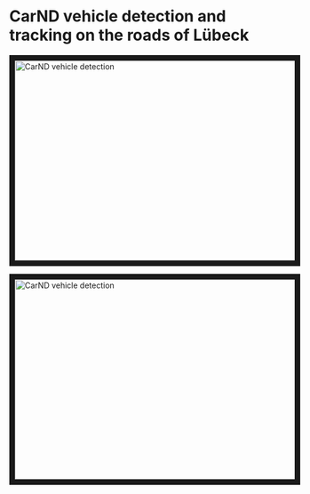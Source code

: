 # CarND vehicle detection and tracking on the roads of Lübeck 


<a href="http://www.youtube.com/watch?feature=player_embedded&v=tVB-f1oESUg&t=33s" target="_blank"><img src="http://img.youtube.com/vi/tVB-f1oESUg/0.jpg" alt="CarND vehicle detection" width="720" height="360" border="10" /></a>


<a href="http://www.youtube.com/watch?feature=player_embedded&v=JdKkFuINzYI" target="_blank"><img src="http://img.youtube.com/vi/JdKkFuINzYI/0.jpg" alt="CarND vehicle detection" width="720" height="360" border="10" /></a>
